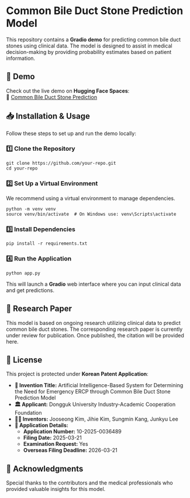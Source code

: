 <h1>Common Bile Duct Stone Prediction Model</h1>

<p>This repository contains a <strong>Gradio demo</strong> for predicting common bile duct stones using clinical data. The model is designed to assist in medical decision-making by providing probability estimates based on patient information.</p>

<h2>🚀 Demo</h2>
<p>Check out the live demo on <strong>Hugging Face Spaces</strong>:<br>
🔗 <a href="https://huggingface.co/spaces/ready2drop/Calculator">Common Bile Duct Stone Prediction</a></p>

<h2>📥 Installation & Usage</h2>
<p>Follow these steps to set up and run the demo locally:</p>

<h3>1️⃣ Clone the Repository</h3>
<pre><code>git clone https://github.com/your-repo.git
cd your-repo
</code></pre>

<h3>2️⃣ Set Up a Virtual Environment</h3>
<p>We recommend using a virtual environment to manage dependencies.</p>
<pre><code>python -m venv venv
source venv/bin/activate  # On Windows use: venv\Scripts\activate
</code></pre>

<h3>3️⃣ Install Dependencies</h3>
<pre><code>pip install -r requirements.txt
</code></pre>

<h3>4️⃣ Run the Application</h3>
<pre><code>python app.py
</code></pre>
<p>This will launch a <strong>Gradio</strong> web interface where you can input clinical data and get predictions.</p>

<h2>📖 Research Paper</h2>
<p>This model is based on ongoing research utilizing clinical data to predict common bile duct stones. The corresponding research paper is currently under review for publication. Once published, the citation will be provided here.</p>

<h2>📜 License</h2>
<p>This project is protected under <strong>Korean Patent Application</strong>:</p>

<ul>
    <li><strong>🔖 Invention Title:</strong> Artificial Intelligence-Based System for Determining the Need for Emergency ERCP through Common Bile Duct Stone Prediction Model</li>
    <li><strong>🏛 Applicant:</strong> Dongguk University Industry-Academic Cooperation Foundation</li>
    <li><strong>👨‍🔬 Inventors:</strong> Jooseong Kim, Jihie Kim, Sungmin Kang, Junkyu Lee</li>
    <li><strong>📄 Application Details:</strong>
        <ul>
            <li><strong>Application Number:</strong> 10-2025-0036489</li>
            <li><strong>Filing Date:</strong> 2025-03-21</li>
            <li><strong>Examination Request:</strong> Yes</li>
            <li><strong>Overseas Filing Deadline:</strong> 2026-03-21</li>
        </ul>
    </li>
</ul>

<h2>🤝 Acknowledgments</h2>
<p>Special thanks to the contributors and the medical professionals who provided valuable insights for this model.</p>
